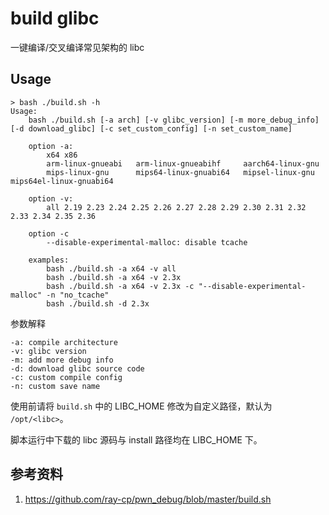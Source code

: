 # build glibc

一键编译/交叉编译常见架构的 libc

## Usage

```
> bash ./build.sh -h
Usage:
    bash ./build.sh [-a arch] [-v glibc_version] [-m more_debug_info] [-d download_glibc] [-c set_custom_config] [-n set_custom_name]

    option -a:
        x64 x86
        arm-linux-gnueabi   arm-linux-gnueabihf     aarch64-linux-gnu
        mips-linux-gnu      mips64-linux-gnuabi64   mipsel-linux-gnu    mips64el-linux-gnuabi64

    option -v:
        all 2.19 2.23 2.24 2.25 2.26 2.27 2.28 2.29 2.30 2.31 2.32 2.33 2.34 2.35 2.36

    option -c
        --disable-experimental-malloc: disable tcache

    examples:
        bash ./build.sh -a x64 -v all
        bash ./build.sh -a x64 -v 2.3x
        bash ./build.sh -a x64 -v 2.3x -c "--disable-experimental-malloc" -n "no_tcache"
        bash ./build.sh -d 2.3x
```

参数解释

```
-a: compile architecture
-v: glibc version
-m: add more debug info
-d: download glibc source code
-c: custom compile config
-n: custom save name
```

使用前请将 `build.sh` 中的 LIBC_HOME 修改为自定义路径，默认为 `/opt/<libc>`。

脚本运行中下载的 libc 源码与 install 路径均在 LIBC_HOME 下。

## 参考资料

1. https://github.com/ray-cp/pwn_debug/blob/master/build.sh
